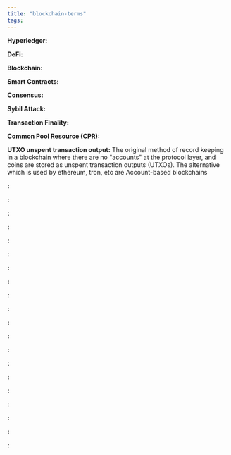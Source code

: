 ```yaml
---
title: "blockchain-terms"
tags: 
---
```


**Hyperledger:**

**DeFi:**

**Blockchain:**

**Smart Contracts:**

**Consensus:**

**Sybil Attack:**

**Transaction Finality:**

**Common Pool Resource (CPR):**

**UTXO unspent transaction output:** The original method of record keeping in a blockchain where there are no "accounts" at the protocol layer, and coins are stored as unspent transaction outputs (UTXOs). The alternative which is used by ethereum, tron, etc are Account-based blockchains

**:**

**:**

**:**

**:**

**:**

**:**

**:**

**:**

**:**

**:**

**:**

**:**

**:**

**:**

**:**

**:**

**:**

**:**

**:**

**:**